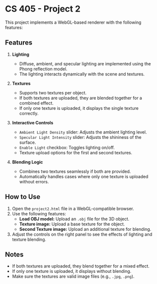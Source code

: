 # CS 405 - Project 2

This project implements a WebGL-based renderer with the following features:

## Features

1. **Lighting**
   - Diffuse, ambient, and specular lighting are implemented using the Phong reflection model.
   - The lighting interacts dynamically with the scene and textures.

2. **Textures**
   - Supports two textures per object.
   - If both textures are uploaded, they are blended together for a combined effect.
   - If only one texture is uploaded, it displays the single texture correctly.

3. **Interactive Controls**
   - `Ambient Light Density` slider: Adjusts the ambient lighting level.
   - `Specular Light Intensity` slider: Adjusts the shininess of the surface.
   - `Enable Light` checkbox: Toggles lighting on/off.
   - Texture upload options for the first and second textures.

4. **Blending Logic**
   - Combines two textures seamlessly if both are provided.
   - Automatically handles cases where only one texture is uploaded without errors.

## How to Use

1. Open the `project2.html` file in a WebGL-compatible browser.
2. Use the following features:
   - **Load OBJ model:** Upload an `.obj` file for the 3D object.
   - **Texture image:** Upload a base texture for the object.
   - **Second Texture image:** Upload an additional texture for blending.
3. Adjust the controls on the right panel to see the effects of lighting and texture blending.

## Notes

- If both textures are uploaded, they blend together for a mixed effect.
- If only one texture is uploaded, it displays without blending.
- Make sure the textures are valid image files (e.g., `.jpg`, `.png`).

